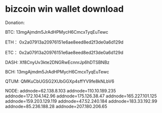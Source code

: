 # bizcoin win wallet download

Donation:

BTC:
13mgAjmdm5JrAdHPMycH6CmcxTyqEuTewc

ETH：
0x2a07913a20976151e6ae8eed8ed2f3de0a6d129d

ETC：
0x2a07913a20976151e6ae8eed8ed2f3de0a6d129d

DASH:
Xf8CnyUv3kte2DNGRwEcnnrJp6hDTSBNBz

BCH:
13mgAjmdm5JrAdHPMycH6CmcxTyqEuTewc

QTUM:
QMKuCbUGSG2XUbGGXp4sffYV9fe8kNLbV6

NODE:
addnode=62.138.8.103
addnode=110.10.189.235
addnode=172.104.142.96
addnode=175.126.38.47
addnode=165.227.101.125
addnode=159.203.129.119
addnode=47.52.240.184
addnode=183.33.192.99
addnode=85.236.188.28
addnode=207.180.206.65
